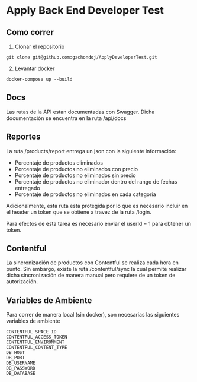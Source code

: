 
# Apply Back End Developer Test

## Como correr

1. Clonar el repositorio
```
git clone git@github.com:gachondoj/ApplyDeveloperTest.git
```

2. Levantar docker
```
docker-compose up --build
```
## Docs

Las rutas de la API estan documentadas con Swagger. Dicha documentación se encuentra en la ruta /api/docs


## Reportes

La ruta /products/report entrega un json con la siguiente información:
- Porcentaje de productos eliminados
- Porcentaje de productos no eliminados con precio
- Porcentaje de productos no eliminados sin precio
- Porcentaje de productos no eliminador dentro del rango de fechas entregado
- Porcentaje de productos no eliminados en cada categoria

Adicionalmente, esta ruta esta protegida por lo que es necesario incluir en el header un token que se obtiene a travez de la ruta /login.

Para efectos de esta tarea es necesario enviar el userId = 1 para obtener un token.

## Contentful

La sincronización de productos con Contentful se realiza cada hora en punto. Sin embargo, existe la ruta /contentful/sync la cual permite realizar dicha sincronización de manera manual pero requiere de un token de autorización.

## Variables de Ambiente
Para correr de manera local (sin docker), son necesarias las siguientes variables de ambiente
```
CONTENTFUL_SPACE_ID
CONTENTFUL_ACCESS_TOKEN
CONTENTFUL_ENVIRONMENT
CONTENTFUL_CONTENT_TYPE
DB_HOST
DB_PORT
DB_USERNAME
DB_PASSWORD
DB_DATABASE
```


